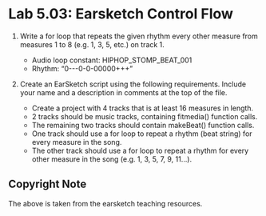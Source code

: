 # Lab 5.03: Earsketch Control Flow

1. Write a for loop that repeats the given rhythm every other measure from measures 1 to 8 (e.g. 1, 3, 5, etc.) on track 1.
    * Audio loop constant: HIPHOP_STOMP_BEAT_001
    * Rhythm: “0---0-0-00000+++”

2. Create an EarSketch script using the following requirements. Include your name and a description in comments at the top of the file.

    * Create a project with 4 tracks that is at least 16 measures in length.
    * 2 tracks should be music tracks, containing fitmedia() function calls.
    * The remaining two tracks should contain makeBeat() function calls.
    * One track should use a for loop to repeat a rhythm (beat string) for every measure in the song.
    * The other track should use a for loop to repeat a rhythm for every other measure in the song (e.g. 1, 3, 5, 7, 9, 11…).

## Copyright Note

The above is taken from the earsketch teaching resources.
